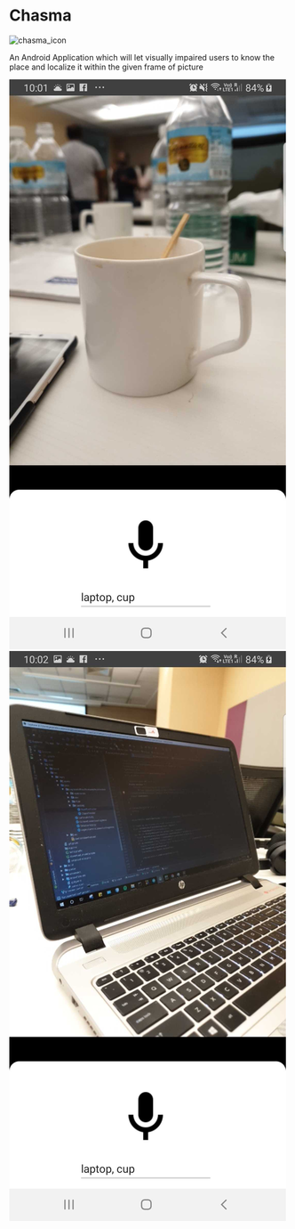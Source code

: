 # Chasma 

![chasma_icon](./app/src/main/res/drawable-xxxhdpi/vision.png )

An Android Application which will let visually impaired users to know the place and localize it within the given frame of picture



![chasma_cup](./app/src/main/res/drawable-xxxhdpi/chasma_cup.jpg ) <!-- .element height="50%" width="50%" -->
![chasma_laptop](./app/src/main/res/drawable-xxxhdpi/chasma_laptop.jpg ) <!-- .element height="50%" width="50%" -->